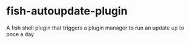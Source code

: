 # fish-autoupdate-plugin
A fish shell plugin that triggers a plugin manager to run an update up to once a day
